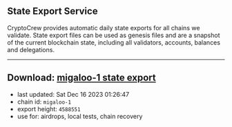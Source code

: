 ## State Export Service
CryptoCrew provides automatic daily state exports for all chains we validate. State export files can be used as genesis files and are a snapshot of the current blockchain state, including all validators, accounts, balances and delegations.

---
**Download: [migaloo-1 state export](https://dl.ccvalidators.com/SERVICE/migaloo/migaloo-1_export_4588551.json)**
---

- last updated: Sat Dec 16 2023 01:26:47
- chain id: `migaloo-1`
- export height: `4588551`
- use for: airdrops, local tests, chain recovery
